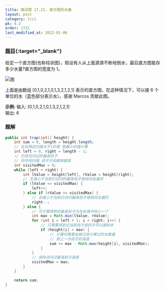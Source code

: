 ```yaml
---
title: 面试题 17.21. 直方图的水量
layout: post
category: lcci
pk: 4.3
order: 1721
last_modified_at: 2022-01-06
---
```


### [题目](https://leetcode.cn/volume-of-histogram-lcci/){:target="_blank"}

给定一个直方图(也称柱状图)，假设有人从上面源源不断地倒水，最后直方图能存多少水量?直方图的宽度为 1。

![图]({{site.cdn}}/assets/4/1721/rainwatertrap.png)


上面是由数组 [0,1,0,2,1,0,1,3,2,1,2,1] 表示的直方图，在这种情况下，可以接 6 个单位的水（蓝色部分表示水）。感谢 Marcos 贡献此图。

**示例:**
输入: [0,1,0,2,1,0,1,3,2,1,2,1]  
输出: 6

### 题解

```java
public int trap(int[] height) {
    int sum = 0, length = height.length;
    // 左右两边扫描大于1的值 取最小的值计算
    int left = 0, right = length - 1;
    // 已经访问过的最高柱子
    // 向中间扫描 柱子只会越来越高
    int visitedMax = 0;
    while (left < right) {
        int lValue = height[left], rValue = height[right];
        // 左值小于当前已访问的最高柱子继续向右遍历
        if (lValue <= visitedMax) {
            left++;
        } else if (rValue <= visitedMax) {
            // 右值小于当前已访问最高柱子继续向左遍历
            right--;
        } else {
            // 可计算体积的最高柱子为左右值中较小一个
            int max = Math.min(lValue, rValue);
            for (int i = left + 1; i < right; i++) {
                // 只需要找到比当前柱子低的才可以接到水
                if (height[i] < max) {
                    // 计算时需要去掉已经计算过的水数量
                    // 即上一次柱子的高度
                    sum += max - Math.max(height[i], visitedMax);
                }
            }
            // 保存访问过最高柱子高度
            visitedMax = max;
        }
    }

    return sum;
}
```